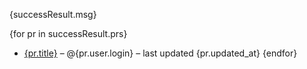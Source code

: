 {successResult.msg}

{for pr in successResult.prs}
- [{pr.title}]({pr.html_url}) – @{pr.user.login} – last updated {pr.updated_at}
{endfor}
